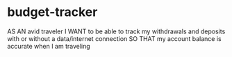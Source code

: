 # budget-tracker
AS AN avid traveler I WANT to be able to track my withdrawals and deposits with or without a data/internet connection SO THAT my account balance is accurate when I am traveling 
